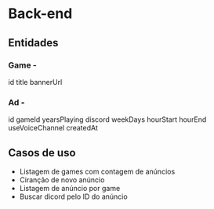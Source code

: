 # Back-end

## Entidades

### Game -

id
title
bannerUrl

### Ad - 
id
gameId
yearsPlaying
discord
weekDays
hourStart
hourEnd
useVoiceChannel
createdAt

## Casos de uso
 - Listagem de games com contagem de anúncios
 - Ciranção de novo anúncio
 - Listagem de anúncio por game
 - Buscar dicord pelo ID do anúncio